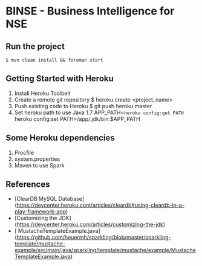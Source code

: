 # BINSE - Business Intelligence for NSE

## Run the project
``
$ mvn clean install && foreman start
``

## Getting Started with Heroku
1. Install Heroku Toolbelt
2. Create a remote git repository
$ heroku create <project_name>
3. Push existing code to Heroku
$ git push heroku master
4. Set heroku path to use Java 1.7 
APP_PATH=`heroku config:get PATH`
heroku config:set PATH=/app/.jdk/bin:$APP_PATH

## Some Heroku dependencies
1. Procfile
2. system.properties
3. Maven to use Spark

## References
* [ClearDB MySQL Database] (https://devcenter.heroku.com/articles/cleardb#using-cleardb-in-a-play-framework-app)
* [Customizing the JDK] (https://devcenter.heroku.com/articles/customizing-the-jdk)
* [ MustacheTemplateExample.java] (https://github.com/heuermh/sparkling/blob/master/sparkling-template/mustache-example/src/main/java/sparkling/template/mustache/example/MustacheTemplateExample.java)